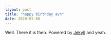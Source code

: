 ```yaml
---
layout: post
title: "happy birthday avh"
date: 2020-05-08
---
```


Well. There it is then. Powered by  [Jekyll](http://jekyllrb.com) and yeah.

